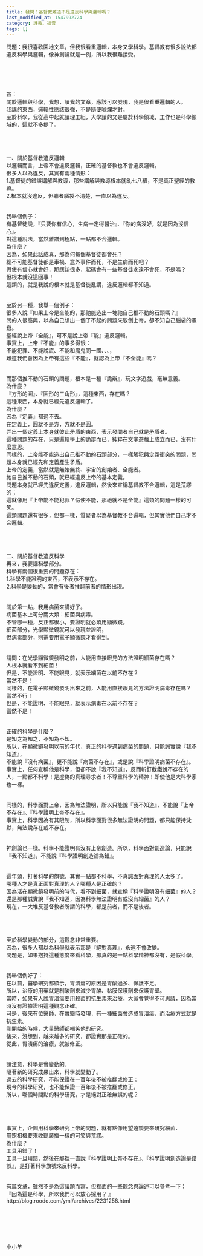 ```yaml
---
title: 發問：基督教難道不是違反科學與邏輯嗎？
last_modified_at: 1547992724
category: 護教、福音
tags: []
---
```


<p>問題：我很喜歡園地文章，但我很看重邏輯，本身又學科學。基督教有很多說法都違反科學與邏輯，像神創論就是一例，所以我很難接受。<!--more--><br/><br/><br/><br/><br/><br/>答：<br/>關於邏輯與科學，我想，讀我的文章，應該可以發現，我是很看重邏輯的人。<br/>我講的東西，邏輯性應該很強，不是隨便唬爛才對。<br/>至於科學，我從高中起就讀理工組，大學讀的又是屬於科學領域，工作也是科學領域的，這就不多提了。<br/> <br/><br/><br/><br/>一、關於基督教違反邏輯<br/>以邏輯而言，上帝不會違反邏輯，正確的基督教也不會違反邏輯。<br/>很多人以為違反，其實有兩種情形：<br/>1.基督徒的錯誤講解與教導，那些講解與教導根本就亂七八糟，不是真正聖經的教導。<br/>2.根本就沒違反，但聽者腦袋不清楚，一直以為違反。<br/> <br/><br/>我舉個例子：<br/>有基督徒說，『只要你有信心，生病一定得醫治』、『你的病沒好，就是因為沒信心』。<br/>對這種說法，當然離譜到極點，一點都不合邏輯。<br/>為什麼？<br/>因為，如果此話成真，那為何每個基督徒都會死？<br/>總不可能基督徒都是車禍、意外事件而死，不是生病而死吧？<br/>假使有信心就會好，那應該很多，起碼會有一些基督徒永遠不會死，不是嗎？<br/>但根本就沒這回事！<br/>這類的，就是我說的根本就是基督徒亂講，違反邏輯都不知道。<br/> <br/><br/>至於另一種，我舉一個例子：<br/>很多人說『如果上帝是全能的，那祂能造出一塊祂自己推不動的石頭嗎？』<br/>問的人很高興，以為自己想出一個了不起的問題來駁倒上帝，卻不知自己腦袋的愚蠢。<br/>聖經說上帝『全能』，可不是說上帝『能』違反邏輯。<br/>事實上，上帝『不能』的事多得很：<br/>不能犯罪、不能說謊、不能和魔鬼同一國、、、，<br/>難道我們會因為上帝有這些『不能』，就認為上帝『不全能』嗎？<br/> <br/><br/>而那個推不動的石頭的問題，根本是一種『詭辯』，玩文字遊戲，毫無意義。<br/>為什麼？<br/>『方形的圓』、『圓形的三角形』，這種東西，存在嗎？<br/>這種東西，本身就已經先違反邏輯了。<br/>為什麼？<br/>因為『定義』都過不去。<br/>在定義上，圓就不是方，方就不是圓。<br/>弄出一個定義上本身就彼此矛盾的東西，表示發問者自己就是矛盾者。<br/>這種問題的存在，只是邏輯學上的詭辯而已，純粹在文字遊戲上成立而已，沒有什麼意思。<br/>同樣的，上帝能不能造出自己推不動的石頭部分，一樣觸犯與定義衝突的問題，問題本身就已經先和定義產生矛盾。<br/>上帝的定義，當然就是無始無終、宇宙的創始者、全能者。<br/>祂自己推不動的石頭，就已經違反上帝的基本定義。<br/>問題本身就已經先違反定義，違反邏輯，然後來宣稱基督教不合邏輯，這是荒謬的；<br/>這就像用『上帝能不能犯罪？假使不能，那祂就不是全能』這類的問題一樣的可笑。<br/>這類問題還有很多，但都一樣，質疑者以為基督教不合邏輯，但其實他們自己才不合邏輯。<br/> <br/> <br/><br/><br/>二、關於基督教違反科學<br/>再來，我要講科學部分。<br/>科學有兩個很重要的問題存在：<br/>1.科學不能證明的東西，不表示不存在。<br/>2.科學是變動的，常會有後者推翻前者的情形出現。<br/> <br/><br/>關於第一點，我用病菌來講好了。<br/>病菌基本上可分兩大類：細菌與病毒。<br/>不管哪一種，反正都很小，要證明就必須用顯微鏡。<br/>細菌部分，光學顯微鏡就可以發現並證明，<br/>但病毒部分，則需要用電子顯微鏡才看得到。<br/> <br/><br/>請問：在光學顯微鏡發明之前，人能用直接眼見的方法證明細菌存在嗎？<br/>人根本就看不到細菌！<br/>但是，不能證明、不能眼見，就表示細菌在以前不存在？<br/>當然不是！<br/>同樣的，在電子顯微鏡發明出來之前，人能用直接眼見的方法證明病毒存在嗎？<br/>當然不行！<br/>但是，不能證明、不能眼見，就表示病毒在以前不存在？<br/>當然不是！<br/> <br/><br/>正確的科學是什麼？<br/>是知之為知之，不知為不知。<br/>所以，在顯微鏡發明以前的年代，真正的科學遇到病菌的問題，只能誠實說『我不知道』，<br/>不能說『沒有病菌』，更不能說『病菌不存在』，或是說『科學證明病菌不存在』。<br/>事實上，任何宣稱他是科學，但卻不說『我不知道』，反而斬釘截鐵說不存在的人，一點都不科學！是虛偽的真理尋求者！不尊重科學的精神！即使他是大科學家也一樣。<br/> <br/><br/>同樣的，科學面對上帝，因為無法證明，所以只能說『我不知道』，不能說『上帝不存在』、『科學證明上帝不存在』。<br/>事實上，科學因為有其限制，所以科學面對很多無法證明的問題，都只能保持沈默，無法說存在或不存在。<br/> <br/><br/>神創論也一樣。科學不能證明有沒有上帝創造。所以，科學面對創造論，只能說『我不知道』，不能說『科學證明創造論為錯』。<br/> <br/><br/>這年頭，打著科學的旗號，其實一點都不科學、不真誠面對真理的人太多了。<br/>哪種人才是真正面對真理的人？哪種人是正確的？<br/>因為活在顯微鏡發明前的時代，看不到細菌，就宣稱『科學證明沒有細菌』的人？<br/>還是那種誠實說『我不知道，因為科學無法證明有或沒有細菌』的人？<br/>現在，一大堆反基督教者所謂的科學，都是前者，而不是後者。<br/> <br/> <br/><br/><br/>至於科學變動的部分，這觀念非常重要。<br/>因為，很多人都以為科學就表示那是『絕對真理』，永遠不會改變。<br/>問題是，如果抱持這種態度來看科學，那真的是一點科學精神都沒有，是假科學。<br/> <br/><br/>我舉個例好了：<br/>在以前，醫學研究都顯示，胃潰瘍的原因是胃酸過多、保護不足。<br/>所以，治療的用藥就是制酸劑來減少胃酸、黏膜保護劑來保護胃壁。<br/>當時，如果有人說胃潰瘍要用殺菌的抗生素來治療，大家會覺得不可思議，因為當時沒有證據證明這種觀念正確。<br/>可是，後來有位醫師，在實驗時發現，有一種細菌會造成胃潰瘍，而治療方式就是抗生素。<br/>剛開始的時候，大量醫師都嘲笑他的研究。<br/>後來，沒想到，越來越多的研究，都證實那是正確的。<br/>從此，胃潰瘍的治療，就被修正。<br/> <br/><br/>請注意，科學是會變動的。<br/>隨著新的研究成果出來，科學就變動了。<br/>過去的科學研究，不能保證在一百年後不被推翻或修正；<br/>現今的科學研究，也不能保證一百年後不被推翻或修正。<br/>所以，哪個時間點的科學研究，才是絕對正確無誤的呢？<br/> <br/> <br/><br/><br/>事實上，企圖用科學來研究上帝的問題，就有點像用望遠鏡要來研究細菌、<br/>用照相機要來收聽廣播一樣的可笑與荒謬。<br/>為什麼？<br/>工具用錯了！<br/>工具一旦用錯，然後在那裡一直說『科學證明上帝不存在』、『科學證明創造論是錯誤』，是打著科學旗號來反科學。<br/> <br/> <br/>有篇文章，雖然不是為這議題而寫，但裡面的一些觀念與論述可以參考一下：<br/>『因為這是科學，所以我們可以放心採用？ 』<br/>http://blog.roodo.com/yml/archives/2231258.html<br/> <br/><br/><br/><br/><br/><br/>小小羊<br/> <br/><br/><br/>
</p>